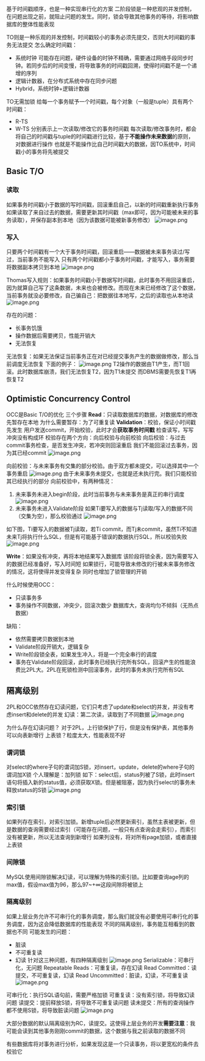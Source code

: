 ```toc
```
基于时间戳顺序，也是一种实现串行化的方案
二阶段锁是一种悲观的并发控制，在问题出现之前，就阻止问题的发生。同时，锁会导致其他事务的等待，将影响数据库的整体性能表现

TO则是一种乐观的并发控制，时间戳较小的事务必须先提交，否则大时间戳的事务无法提交
怎么确定时间戳：
- 系统时钟
可能存在问题，硬件设备的时钟不精确，需要通过网络手段同步时钟。若同步后的时间变慢，将导致事务的时间戳回溯，使得时间戳不是一个递增的序列
- 逻辑计数器，在分布式系统中存在同步问题
- Hybrid，系统时钟+逻辑计数器

TO无需加锁
给每一个事务赋予一个时间戳，每个对象（一般是tuple）具有两个时间戳：
- R-TS
- W-TS
分别表示上一次读取/修改它的事务时间戳
每次读取/修改事务时，都会将自己的时间戳与tuple的时间戳进行比较，基于**不能操作未来数据**的原则，对数据进行操作
也就是不能操作比自己时间戳大的数据，因TO系统中，时间戳小的事务将先被提交
## Basic T/O
### 读取
如果事务时间戳小于数据的写时间戳，回滚重启自己，以新的时间戳重新执行事务
如果读取了来自过去的数据，需要更新其时间戳（max即可，因为可能被未来的事务读取），并保存副本到本地（因为该数据可能被新事务修改）
![image.png](https://raw.githubusercontent.com/ren77281/pigco-image/main/img/202407240823964.png)
### 写入
只要两个时间戳有一个大于事务时间戳，回滚重启——数据被未来事务读过/写过，当前事务不能写入
只有两个时间戳都小于事务时间戳，才能写入，事务需要将数据副本拷贝到本地
![image.png](https://raw.githubusercontent.com/ren77281/pigco-image/main/img/202407240825271.png)

Thomas写入规则：如果事务时间戳小于数据写时间戳，此时事务不用回滚重启，因为就算自己写了这条数据，未来也会被修改。而现在未来已经修改了这个数据，当前事务就没必要修改，自己骗自己：把数据往本地写，之后的读取也从本地读
![image.png](https://raw.githubusercontent.com/ren77281/pigco-image/main/img/202407231935518.png)

存在的问题：
- 长事务饥饿
- 操作数据后需要拷贝，性能开销大
- 无法恢复

无法恢复：如果无法保证当前事务正在对已经提交事务产生的数据做修改，那么当前调度无法恢复
下面的例子：
![image.png](https://raw.githubusercontent.com/ren77281/pigco-image/main/img/202407231948773.png)
T2操作的数据由T1产生，而T1回滚。此时数据库崩溃，我们无法恢复T2，因为T1未提交
而DBMS需要先恢复T1再恢复T2
## Optimistic Concurrency Control
OCC是Basic T/O的优化
三个步骤
**Read**：只读取数据库的数据，对数据库的修改先暂存在本地
为什么需要暂存：为了可重复读
**Validation**：校验，保证小时间戳先发生
用户发送commit，开始校验，此时才会**获取事务时间戳**
检查读写，写写冲突没有构成环
校验存在两个方向：向后校验与向前校验
向后校验：与过去commit事务检查，是否发生冲突，若冲突则回滚重启
我们不能回滚过去事务，因为其已经commit
![image.png](https://raw.githubusercontent.com/ren77281/pigco-image/main/img/202407232013266.png)

向前校验：与未来事务有交集的部分校验。由于双方都未提交，可以选择其中一个事务重启
![image.png](https://raw.githubusercontent.com/ren77281/pigco-image/main/img/202407232014469.png)
由于未来事务未提交，也就是还未执行完。我们只能校验其已经执行的部分
向前校验中，有两种情况：
1. 未来事务未进入begin阶段，此时当前事务与未来事务是真正的串行调度
![image.png](https://raw.githubusercontent.com/ren77281/pigco-image/main/img/202407240907728.png)
2. 未来事务未进入Validate阶段
如果Ti要写入的数据与Tj读取/写入的数据不同（交集为空），那么校验通过
![image.png](https://raw.githubusercontent.com/ren77281/pigco-image/main/img/202407240915540.png)

如下图，Ti要写入的数据被Tj读取，若Ti commit，而Tj未commit，虽然Ti不知道未来Tj将执行什么SQL，但是有可能基于错误的数据执行SQL，所以校验失败
![image.png](https://raw.githubusercontent.com/ren77281/pigco-image/main/img/202407240848701.png)

**Write**：如果没有冲突，再将本地结果写入数据库
该阶段将锁全表，因为需要写入的数据已经准备好，写入时间短
如果锁行，可能导致未修改的行被未来事务修改的情况，这将使得并发变得复杂
同时也增加了锁管理的开销

什么时候使用OCC：
- 只读事务多
- 事务操作不同数据，冲突少，回滚次数少
数据库大，查询均匀不倾斜（无热点数据）

缺陷：
- 依然需要拷贝数据到本地
- Validate阶段开销大，逻辑复杂
- Write阶段锁全表，如果发生冲入，将是一个完全串行的调度
- 事务在Validate阶段回滚，此时事务已经执行完所有SQL，回滚产生的性能浪费比2PL大。2PL在死锁检测中回滚事务，此时的事务未执行完所有SQL

## 隔离级别
2PL和OCC依然存在幻读问题，它们只考虑了update和select的并发，并没有考虑insert和delete的并发
幻读：第二次读，读取到了不同数据
![image.png](https://raw.githubusercontent.com/ren77281/pigco-image/main/img/202407240934548.png)

为什么存在幻读问题？
对于2PL，上行锁保护了行，但是没有保护表，其他事务可以向表新增行
上表锁？粒度太大，性能表现不好

### 谓词锁
对select的where子句的谓词加S锁，对insert，update，delete的where子句的谓词加X锁
个人理解是：加列锁
如下：select后，status列被了S锁，此时insert语句将插入新的status值，必须获取X锁。但是被阻塞，因为执行select的事务未释放status的S锁
![image.png](https://raw.githubusercontent.com/ren77281/pigco-image/main/img/202407240942299.png)
### 索引锁
如果列存在索引，对索引加锁。新增tuple后必然更新索引，虽然主表被更新，但是数据的查询需要经过索引（可能存在问题，一般只有点查询会走索引），而索引没有被更新，所以无法查询到新增行
如果列没有，将对所有page加锁，或者直接上表锁
### 间隙锁
MySQL使用间隙锁解决幻读，可以理解为特殊的索引锁。比如要查询age列的max值，假设max值为96，那么97~+∞这段间隙将被锁上
### 隔离级别
如果上层业务允许不可串行化的事务调度，那么我们就没有必要使用可串行化的事务调度，因为这会降低数据库的性能表现
不同的隔离级别，事务能互相看到的数据也不同
可能发生的问题：
- 脏读
- 不可重复读
- 幻读
针对这三种问题，有四种隔离级别
![image.png](https://raw.githubusercontent.com/ren77281/pigco-image/main/img/202407241010235.png)
Serializable：可串行化，无问题
Repeatable Reads：可重复读，存在幻读
Read Committed：读提交，不可重复读，幻读
Read Uncommitted：脏读，幻读，不可重复读
![image.png](https://raw.githubusercontent.com/ren77281/pigco-image/main/img/202407241013507.png)

可串行化：执行SQL语句前，需要严格加锁
可重复读：没有索引锁，将导致幻读问题
读提交：提前释放S锁，将导致不可重复读问题
读未提交：所有的查询操作都不使用S锁，将导致脏读问题
![image.png](https://raw.githubusercontent.com/ren77281/pigco-image/main/img/202407241019524.png)

大部分数据的默认隔离级别为RC，读提交。这使得上层业务的开发**需要注意**：我可能会读到其他事务刚刚commit的数据，这个数据与我之前读取的数据不同

有些数据库将对事务进行分析，如果发现这是一个只读事务，将以更宽松的条件去校验它